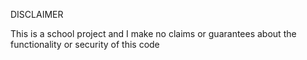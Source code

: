 DISCLAIMER

This is a school project and I make no claims or guarantees about the functionality or security of this code
